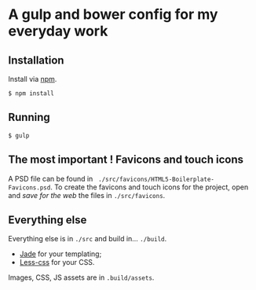 # A gulp and bower config for my everyday work



## Installation

Install via [npm](https://www.npmjs.org/).

```
$ npm install
```



## Running

```
$ gulp
```



## The most important ! Favicons and touch icons

A PSD file can be found in `` ./src/favicons/HTML5-Boilerplate-Favicons.psd``.
To create the favicons and touch icons for the project, open and *save for the web* the files in `./src/favicons`.




## Everything else

Everything else is in `./src` and build in… `./build`.

* [Jade](http://www.jade-lang.com) for your templating;
* [Less-css](http://www.lesscss.org) for your CSS.

Images, CSS, JS assets are in `.build/assets`.